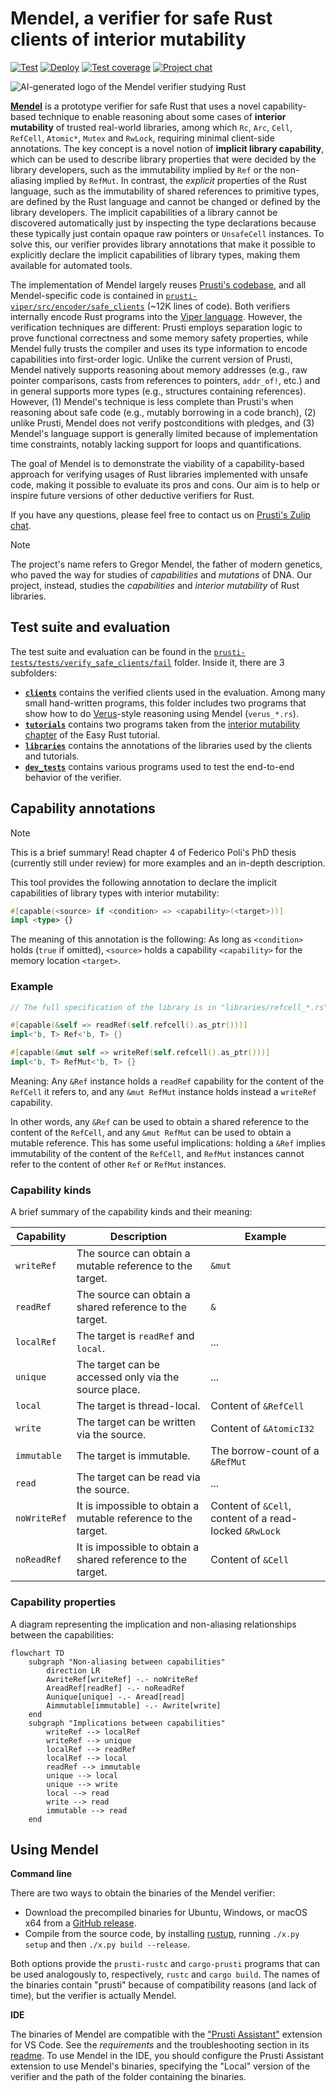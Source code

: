 # Mendel, a verifier for safe Rust clients of interior mutability

[![Test](https://github.com/viperproject/mendel-verifier/actions/workflows/test.yml/badge.svg?branch=master)](https://github.com/viperproject/mendel-verifier/actions/workflows/test.yml?query=branch%3Amaster)
[![Deploy](https://github.com/viperproject/mendel-verifier/actions/workflows/deploy.yml/badge.svg?branch=master)](https://github.com/viperproject/mendel-verifier/actions/workflows/deploy.yml?query=branch%3Amaster)
[![Test coverage](https://codecov.io/gh/viperproject/mendel-verifier/branch/master/graph/badge.svg)](https://codecov.io/gh/viperproject/mendel-verifier)
[![Project chat](https://img.shields.io/badge/Zulip-join_chat-brightgreen.svg)](https://prusti.zulipchat.com/)

![AI-generated logo of the Mendel verifier studying Rust](logo.jpg)

**[Mendel](https://github.com/viperproject/mendel-verifier)** is a prototype verifier for safe Rust that uses a novel capability-based technique to enable reasoning about some cases of **interior mutability** of trusted real-world libraries, among which `Rc`, `Arc`, `Cell`, `RefCell`, `Atomic*`, `Mutex` and `RwLock`, requiring minimal client-side annotations.
The key concept is a novel notion of **implicit library capability**, which can be used to describe library properties that were decided by the library developers, such as the immutability implied by `Ref` or the non-aliasing implied by `RefMut`.
In contrast, the *explicit* properties of the Rust language, such as the immutability of shared references to primitive types, are defined by the Rust language and cannot be changed or defined by the library developers.
The implicit capabilities of a library cannot be discovered automatically just by inspecting the type declarations because these typically just contain opaque raw pointers or `UnsafeCell` instances.
To solve this, our verifier provides library annotations that make it possible to explicitly declare the implicit capabilities of library types, making them available for automated tools.

The implementation of Mendel largely reuses [Prusti's codebase](https://github.com/viperproject/prusti-dev), and all Mendel-specific code is contained in [`prusti-viper/src/encoder/safe_clients`](prusti-viper/src/encoder/safe_clients) (~12K lines of code).
Both verifiers internally encode Rust programs into the [Viper language](http://www.pm.inf.ethz.ch/research/viper.html).
However, the verification techniques are different: Prusti employs separation logic to prove functional correctness and some memory safety properties, while Mendel fully trusts the compiler and uses its type information to encode capabilities into first-order logic.
Unlike the current version of Prusti, Mendel natively supports reasoning about memory addresses (e.g., raw pointer comparisons, casts from references to pointers, `addr_of!`, etc.) and in general supports more types (e.g., structures containing references). However, (1) Mendel's technique is less complete than Prusti's when reasoning about safe code (e.g., mutably borrowing in a code branch), (2) unlike Prusti, Mendel does not verify postconditions with pledges, and (3) Mendel's language support is generally limited because of implementation time constraints, notably lacking support for loops and quantifications.

The goal of Mendel is to demonstrate the viability of a capability-based approach for verifying usages of Rust libraries implemented with unsafe code, making it possible to evaluate its pros and cons. Our aim is to help or inspire future versions of other deductive verifiers for Rust.

If you have any questions, please feel free to contact us on [Prusti's Zulip chat](https://prusti.zulipchat.com/).

> [!NOTE]
> The project's name refers to Gregor Mendel, the father of modern genetics, who paved the way for studies of _capabilities_ and _mutations_ of DNA. Our project, instead, studies the _capabilities_ and _interior mutability_ of Rust libraries.

## Test suite and evaluation

The test suite and evaluation can be found in the [`prusti-tests/tests/verify_safe_clients/fail`](prusti-tests/tests/verify_safe_clients/fail) folder. Inside it, there are 3 subfolders:
- **[`clients`](prusti-tests/tests/verify_safe_clients/fail/clients)** contains the verified clients used in the evaluation. Among many small hand-written programs, this folder includes two programs that show how to do [Verus](https://github.com/verus-lang/verus)-style reasoning using Mendel (`verus_*.rs`).
- **[`tutorials`](prusti-tests/tests/verify_safe_clients/fail/tutorials)** contains two programs taken from the [interior mutability chapter](https://dhghomon.github.io/easy_rust/Chapter_41.html) of the Easy Rust tutorial.
- **[`libraries`](prusti-tests/tests/verify_safe_clients/fail/libraries)** contains the annotations of the libraries used by the clients and tutorials.
- **[`dev_tests`](prusti-tests/tests/verify_safe_clients/fail/dev_tests)** contains various programs used to test the end-to-end behavior of the verifier.

## Capability annotations

> [!NOTE]
> This is a brief summary! Read chapter 4 of Federico Poli's PhD thesis (currently still under review) for more examples and an in-depth description.

This tool provides the following annotation to declare the implicit capabilities of library types with interior mutability:
```rust
#[capable(<source> if <condition> => <capability>(<target>))]
impl <type> {}
```
The meaning of this annotation is the following: As long as `<condition>` holds (`true` if omitted), `<source>` holds a capability `<capability>` for the memory location `<target>`.

### Example

```rust
// The full specification of the library is in "libraries/refcell_*.rs"

#[capable(&self => readRef(self.refcell().as_ptr()))]
impl<'b, T> Ref<'b, T> {}

#[capable(&mut self => writeRef(self.refcell().as_ptr()))]
impl<'b, T> RefMut<'b, T> {}
```
Meaning: Any `&Ref` instance holds a `readRef` capability for the content of the `RefCell` it refers to, and any `&mut RefMut` instance holds instead a `writeRef` capability.

In other words, any `&Ref` can be used to obtain a shared reference to the content of the `RefCell`, and any `&mut RefMut` can be used to obtain a mutable reference. This has some useful implications: holding a `&Ref` implies immutability of the content of the `RefCell`, and `RefMut` instances cannot refer to the content of other `Ref` or `RefMut` instances.

### Capability kinds

A brief summary of the capability kinds and their meaning:

| Capability  | Description | Example |
|-------------|-------------|---------|
| `writeRef`  | The source can obtain a mutable reference to the target. | `&mut` |
| `readRef`   | The source can obtain a shared reference to the target. | `&` |
| `localRef`  | The target is `readRef` and `local`. | ... |
| `unique`    | The target can be accessed only via the source place. | ... |
| `local`     | The target is thread-local. | Content of `&RefCell` |
| `write`     | The target can be written via the source. | Content of `&AtomicI32` |
| `immutable` | The target is immutable. | The borrow-count of a `&RefMut` |
| `read`      | The target can be read via the source. | ... |
| `noWriteRef`  | It is impossible to obtain a mutable reference to the target. | Content of `&Cell`, content of a read-locked `&RwLock` |
| `noReadRef`   | It is impossible to obtain a shared reference to the target. | Content of `&Cell` |

### Capability properties

A diagram representing the implication and non-aliasing relationships between the capabilities:

```mermaid
flowchart TD
    subgraph "Non-aliasing between capabilities"
        direction LR
        AwriteRef[writeRef] -.- noWriteRef
        AreadRef[readRef] -.- noReadRef
        Aunique[unique] -.- Aread[read]
        Aimmutable[immutable] -.- Awrite[write]
    end
    subgraph "Implications between capabilities"
        writeRef --> localRef
        writeRef --> unique
        localRef --> readRef
        localRef --> local
        readRef --> immutable
        unique --> local
        unique --> write
        local --> read
        write --> read
        immutable --> read
    end
```

## Using Mendel

**Command line**

There are two ways to obtain the binaries of the Mendel verifier:
* Download the precompiled binaries for Ubuntu, Windows, or macOS x64 from a [GitHub release](https://github.com/viperproject/mendel-verifier/releases).
* Compile from the source code, by installing [rustup](https://rustup.rs/), running `./x.py setup` and then `./x.py build --release`.

Both options provide the `prusti-rustc` and `cargo-prusti` programs that can be used analogously to, respectively, `rustc` and `cargo build`. The names of the binaries contain "prusti" because of compatibility reasons (and lack of time), but the verifier is actually Mendel.

**IDE**

The binaries of Mendel are compatible with the ["Prusti Assistant"](https://marketplace.visualstudio.com/items?itemName=viper-admin.prusti-assistant) extension for VS Code. See the _requirements_ and the troubleshooting section in its [readme](https://github.com/viperproject/prusti-assistant/blob/master/README.md). To use Mendel in the IDE, you should configure the Prusti Assistant extension to use Mendel's binaries, specifying the "Local" version of the verifier and the path of the folder containing the binaries.
